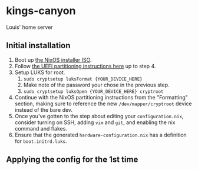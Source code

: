 # kings-canyon

Louis' home server

## Initial installation

1. Boot up [the NixOS installer ISO]().
1. Follow [the UEFI partitioning instructions here](https://nixos.org/manual/nixos/stable/#sec-installation-manual-partitioning) up to step 4.
1. Setup LUKS for root.
   1. `sudo cryptsetup luksFormat {YOUR_DEVICE_HERE}`
   1. Make note of the password your chose in the previous step.
   1. `sudo cryptsetup luksOpen {YOUR_DEVICE_HERE} cryptroot`
1. Continue with the NixOS partitioning instructions from the "Formatting" section, making sure to reference the new `/dev/mapper/cryptroot` device instead of the bare dev.
1. Once you've gotten to the step about editing your `configuration.nix`, consider turning on SSH, adding `vim` and `git`, and enabling the nix command and flakes.
1. Ensure that the generated `hardware-configuration.nix` has a definition for `boot.initrd.luks`.

## Applying the config for the 1st time
